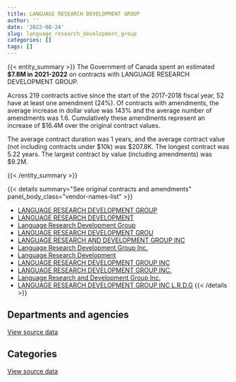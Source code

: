 ```yaml
---
title: LANGUAGE RESEARCH DEVELOPMENT GROUP
author: ''
date: '2022-08-24'
slug: language_research_development_group
categories: []
tags: []
---
```


<script src="/rmarkdown-libs/htmlwidgets/htmlwidgets.js"></script>
<link href="/rmarkdown-libs/datatables-css/datatables-crosstalk.css" rel="stylesheet" />
<script src="/rmarkdown-libs/datatables-binding/datatables.js"></script>
<script src="/rmarkdown-libs/jquery/jquery-3.6.0.min.js"></script>
<link href="/rmarkdown-libs/dt-core-bootstrap/css/dataTables.bootstrap.min.css" rel="stylesheet" />
<link href="/rmarkdown-libs/dt-core-bootstrap/css/dataTables.bootstrap.extra.css" rel="stylesheet" />
<script src="/rmarkdown-libs/dt-core-bootstrap/js/jquery.dataTables.min.js"></script>
<script src="/rmarkdown-libs/dt-core-bootstrap/js/dataTables.bootstrap.min.js"></script>
<link href="/rmarkdown-libs/crosstalk/css/crosstalk.min.css" rel="stylesheet" />
<script src="/rmarkdown-libs/crosstalk/js/crosstalk.min.js"></script>
<script src="/rmarkdown-libs/htmlwidgets/htmlwidgets.js"></script>
<link href="/rmarkdown-libs/datatables-css/datatables-crosstalk.css" rel="stylesheet" />
<script src="/rmarkdown-libs/datatables-binding/datatables.js"></script>
<script src="/rmarkdown-libs/jquery/jquery-3.6.0.min.js"></script>
<link href="/rmarkdown-libs/dt-core-bootstrap/css/dataTables.bootstrap.min.css" rel="stylesheet" />
<link href="/rmarkdown-libs/dt-core-bootstrap/css/dataTables.bootstrap.extra.css" rel="stylesheet" />
<script src="/rmarkdown-libs/dt-core-bootstrap/js/jquery.dataTables.min.js"></script>
<script src="/rmarkdown-libs/dt-core-bootstrap/js/dataTables.bootstrap.min.js"></script>
<link href="/rmarkdown-libs/crosstalk/css/crosstalk.min.css" rel="stylesheet" />
<script src="/rmarkdown-libs/crosstalk/js/crosstalk.min.js"></script>

{{< entity_summary >}}
The Government of Canada spent an estimated **\$7.8M in 2021-2022** on contracts with LANGUAGE RESEARCH DEVELOPMENT GROUP.

Across 219 contracts active since the start of the 2017-2018 fiscal year, 52 have at least one amendment (24%). Of contracts with amendments, the average increase in dollar value was 143% and the average number of amendments was 1.6. Cumulatively these amendments represent an increase of \$16.4M over the original contract values.

The average contract duration was 1 years, and the average contract value (not including contracts under \$10k) was \$207.8K. The longest contract was 5.22 years. The largest contract by value (including amendments) was \$9.2M.

{{< /entity_summary >}}

{{< details summary="See original contracts and amendments" panel_body_class="vendor-names-list" >}}
- [LANGUAGE RESEARCH DEVELOPMENT GROUP](https://search.open.canada.ca/en/ct/?sort=contract_value_f%20desc&page=1&search_text=%22LANGUAGE%20RESEARCH%20DEVELOPMENT%20GROUP%22)
- [LANGUAGE RESEARCH DEVELOPMENT](https://search.open.canada.ca/en/ct/?sort=contract_value_f%20desc&page=1&search_text=%22LANGUAGE%20RESEARCH%20DEVELOPMENT%22)
- [Language Research Development Group](https://search.open.canada.ca/en/ct/?sort=contract_value_f%20desc&page=1&search_text=%22Language%20Research%20Development%20Group%22)
- [LANGUAGE RESEARCH DEVELOPMENT GROU](https://search.open.canada.ca/en/ct/?sort=contract_value_f%20desc&page=1&search_text=%22LANGUAGE%20RESEARCH%20DEVELOPMENT%20GROU%22)
- [LANGUAGE RESEARCH AND DEVELOPMENT GROUP INC](https://search.open.canada.ca/en/ct/?sort=contract_value_f%20desc&page=1&search_text=%22LANGUAGE%20RESEARCH%20AND%20DEVELOPMENT%20GROUP%20INC%22)
- [Language Research Development Group Inc.](https://search.open.canada.ca/en/ct/?sort=contract_value_f%20desc&page=1&search_text=%22Language%20Research%20Development%20Group%20Inc.%22)
- [Language Research Development](https://search.open.canada.ca/en/ct/?sort=contract_value_f%20desc&page=1&search_text=%22Language%20Research%20Development%22)
- [LANGUAGE RESEARCH DEVELOPMENT GROUP INC](https://search.open.canada.ca/en/ct/?sort=contract_value_f%20desc&page=1&search_text=%22LANGUAGE%20RESEARCH%20DEVELOPMENT%20GROUP%20INC%22)
- [LANGUAGE RESEARCH DEVELOPMENT GROUP INC.](https://search.open.canada.ca/en/ct/?sort=contract_value_f%20desc&page=1&search_text=%22LANGUAGE%20RESEARCH%20DEVELOPMENT%20GROUP%20INC.%22)
- [Language Research and Development Group Inc.](https://search.open.canada.ca/en/ct/?sort=contract_value_f%20desc&page=1&search_text=%22Language%20Research%20and%20Development%20Group%20Inc.%22)
- [LANGUAGE RESEARCH DEVELOPMENT GROUP INC L.R.D.G](https://search.open.canada.ca/en/ct/?sort=contract_value_f%20desc&page=1&search_text=%22LANGUAGE%20RESEARCH%20DEVELOPMENT%20GROUP%20INC%20L.R.D.G%22)
{{< /details >}}

## Departments and agencies

<div id="htmlwidget-1" style="width:100%;height:auto;" class="datatables html-widget"></div>
<script type="application/json" data-for="htmlwidget-1">{"x":{"style":"bootstrap","filter":"none","vertical":false,"data":[["<a href=\"/departments/aafc-aac/\">Agriculture and Agri-Food Canada<\/a>","<a href=\"/departments/aandc-aadnc/\">Crown-Indigenous Relations and Northern Affairs Canada<\/a>","<a href=\"/departments/cas-satj/\">Courts Administration Service<\/a>","<a href=\"/departments/cbsa-asfc/\">Canada Border Services Agency<\/a>","<a href=\"/departments/cra-arc/\">Canada Revenue Agency<\/a>","<a href=\"/departments/csc-scc/\">Correctional Service of Canada<\/a>","<a href=\"/departments/dfatd-maecd/\">Global Affairs Canada<\/a>","<a href=\"/departments/dfo-mpo/\">Fisheries and Oceans Canada<\/a>","<a href=\"/departments/dnd-mdn/\">National Defence<\/a>","<a href=\"/departments/ec/\">Environment and Climate Change Canada<\/a>","<a href=\"/departments/esdc-edsc/\">Employment and Social Development Canada<\/a>","<a href=\"/departments/feddevontario/\">Federal Economic Development Agency for Southern Ontario<\/a>","<a href=\"/departments/hc-sc/\">Health Canada<\/a>","<a href=\"/departments/ic/\">Innovation, Science and Economic Development Canada<\/a>","<a href=\"/departments/nrcan-rncan/\">Natural Resources Canada<\/a>","<a href=\"/departments/opc-cpvp/\">Office of the Privacy Commissioner of Canada<\/a>","<a href=\"/departments/osfi-bsif/\">Office of the Superintendent of Financial Institutions Canada<\/a>","<a href=\"/departments/pbc-clcc/\">Parole Board of Canada<\/a>","<a href=\"/departments/pc/\">Parks Canada<\/a>","<a href=\"/departments/pch/\">Canadian Heritage<\/a>","<a href=\"/departments/phac-aspc/\">Public Health Agency of Canada<\/a>","<a href=\"/departments/ppsc-sppc/\">Public Prosecution Service of Canada<\/a>","<a href=\"/departments/psc-cfp/\">Public Service Commission of Canada<\/a>","<a href=\"/departments/pwgsc-tpsgc/\">Public Services and Procurement Canada<\/a>","<a href=\"/departments/rcmp-grc/\">Royal Canadian Mounted Police<\/a>","<a href=\"/departments/ssc-spc/\">Shared Services Canada<\/a>","<a href=\"/departments/tc/\">Transport Canada<\/a>","<a href=\"/departments/vac-acc/\">Veterans Affairs Canada<\/a>"],[16726.93,null,82145.29,15565,3687.24,null,null,null,116548.74,188229.03,1786426.69,null,25725.97,null,null,null,null,null,null,23027.16,41583.67,null,null,201716.3,158691.62,2024269.81,null,5472.93],[24210.67,null,59902.47,null,3403.47,4113.57,null,17967,49812.61,295653.99,2213220.58,10909.09,54475.62,5470.44,null,2371.13,null,null,null,36643.23,50069.03,null,null,546612.04,936342.5,2030250,null,73704.58],[25484.47,37683.13,46801.18,39522.17,11061.26,57300.13,49438.37,27249.08,null,321122.65,2207173.53,7090.91,108552.07,54310.81,null,37628.87,null,10169.5,null,73055.64,19511.83,6429.3,null,291169.06,654481.55,2167019.81,null,58534.42],[52324.52,58853.41,46801.18,155793.04,null,209513.76,78724.59,11141.01,null,345989.9,2270345.23,null,177211.79,61897.45,7328.95,80000,30932.33,36336.46,38276.86,54175.09,40788.17,8557.16,8767.08,766826.33,525210.04,2427375.6,110518.72,155300.14]],"container":"<table class=\"table table-striped table-hover row-border order-column display\">\n  <thead>\n    <tr>\n      <th>Department<\/th>\n      <th>2018-2019<\/th>\n      <th>2019-2020<\/th>\n      <th>2020-2021<\/th>\n      <th>2021-2022<\/th>\n    <\/tr>\n  <\/thead>\n<\/table>","options":{"order":[[4,"desc"]],"pageLength":10,"autoWidth":true,"columnDefs":[{"targets":1,"render":"function(data, type, row, meta) {\n    return type !== 'display' ? data : DTWidget.formatCurrency(data, \"$\", 2, 3, \",\", \".\", true, null);\n  }"},{"targets":2,"render":"function(data, type, row, meta) {\n    return type !== 'display' ? data : DTWidget.formatCurrency(data, \"$\", 2, 3, \",\", \".\", true, null);\n  }"},{"targets":3,"render":"function(data, type, row, meta) {\n    return type !== 'display' ? data : DTWidget.formatCurrency(data, \"$\", 2, 3, \",\", \".\", true, null);\n  }"},{"targets":4,"render":"function(data, type, row, meta) {\n    return type !== 'display' ? data : DTWidget.formatCurrency(data, \"$\", 2, 3, \",\", \".\", true, null);\n  }"},{"width":"16%","targets":[1,2,3,4]},{"className":"dt-right","targets":[1,2,3,4]}],"orderClasses":false}},"evals":["options.columnDefs.0.render","options.columnDefs.1.render","options.columnDefs.2.render","options.columnDefs.3.render"],"jsHooks":[]}</script>
<p class="text-right">
<a href="https://github.com/GoC-Spending/contracts-data/tree/main/data/out/vendors/language_research_development_group/summary_by_fiscal_year_by_department.csv" class="source-data-link btn btn-link">View source data</a>
</p>

## Categories

<div id="htmlwidget-2" style="width:100%;height:auto;" class="datatables html-widget"></div>
<script type="application/json" data-for="htmlwidget-2">{"x":{"style":"bootstrap","filter":"none","vertical":false,"data":[["<a href=\"/categories/2_professional_services/\">Professional services<\/a>","<a href=\"/categories/3_information_technology/\">Information technology<\/a>","<a href=\"/categories/7_travel/\">Travel<\/a>","<a href=\"/categories/8_security_and_protection/\">Security and protection<\/a>","<a href=\"/categories/9_human_capital/\">Human capital<\/a>"],[228243.53,135208.3,null,null,4326364.57],[346789.44,65170.28,null,null,6003172.29],[328054.73,99338.41,null,null,5883396.59],[126365.65,56720.12,6437.99,48098.58,7521366.46]],"container":"<table class=\"table table-striped table-hover row-border order-column display\">\n  <thead>\n    <tr>\n      <th>Category<\/th>\n      <th>2018-2019<\/th>\n      <th>2019-2020<\/th>\n      <th>2020-2021<\/th>\n      <th>2021-2022<\/th>\n    <\/tr>\n  <\/thead>\n<\/table>","options":{"order":[[4,"desc"]],"dom":"t","pageLength":30,"autoWidth":true,"columnDefs":[{"targets":1,"render":"function(data, type, row, meta) {\n    return type !== 'display' ? data : DTWidget.formatCurrency(data, \"$\", 2, 3, \",\", \".\", true, null);\n  }"},{"targets":2,"render":"function(data, type, row, meta) {\n    return type !== 'display' ? data : DTWidget.formatCurrency(data, \"$\", 2, 3, \",\", \".\", true, null);\n  }"},{"targets":3,"render":"function(data, type, row, meta) {\n    return type !== 'display' ? data : DTWidget.formatCurrency(data, \"$\", 2, 3, \",\", \".\", true, null);\n  }"},{"targets":4,"render":"function(data, type, row, meta) {\n    return type !== 'display' ? data : DTWidget.formatCurrency(data, \"$\", 2, 3, \",\", \".\", true, null);\n  }"},{"width":"16%","targets":[1,2,3,4]},{"className":"dt-right","targets":[1,2,3,4]}],"orderClasses":false,"lengthMenu":[10,25,30,50,100]}},"evals":["options.columnDefs.0.render","options.columnDefs.1.render","options.columnDefs.2.render","options.columnDefs.3.render"],"jsHooks":[]}</script>
<p class="text-right">
<a href="https://github.com/GoC-Spending/contracts-data/tree/main/data/out/vendors/language_research_development_group/summary_by_fiscal_year_by_category.csv" class="source-data-link btn btn-link">View source data</a>
</p>
